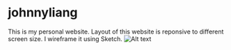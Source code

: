 johnnyliang
===========
This is my personal website. Layout of this website is reponsive to different screen size. I wireframe it using Sketch. 
![Alt text](https://cloud.githubusercontent.com/assets/7517989/5554955/bd7136ee-8c52-11e4-860e-034804393a88.png)

